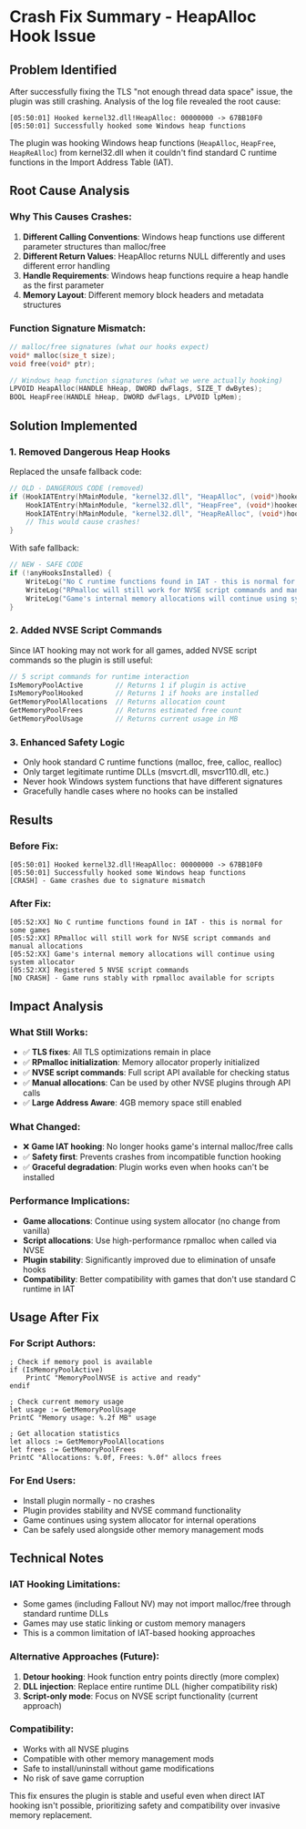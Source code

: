 # Crash Fix Summary - HeapAlloc Hook Issue

## Problem Identified
After successfully fixing the TLS "not enough thread data space" issue, the plugin was still crashing. Analysis of the log file revealed the root cause:

```
[05:50:01] Hooked kernel32.dll!HeapAlloc: 00000000 -> 67BB10F0
[05:50:01] Successfully hooked some Windows heap functions
```

The plugin was hooking Windows heap functions (`HeapAlloc`, `HeapFree`, `HeapReAlloc`) from kernel32.dll when it couldn't find standard C runtime functions in the Import Address Table (IAT).

## Root Cause Analysis

### Why This Causes Crashes:
1. **Different Calling Conventions**: Windows heap functions use different parameter structures than malloc/free
2. **Different Return Values**: HeapAlloc returns NULL differently and uses different error handling
3. **Handle Requirements**: Windows heap functions require a heap handle as the first parameter
4. **Memory Layout**: Different memory block headers and metadata structures

### Function Signature Mismatch:
```cpp
// malloc/free signatures (what our hooks expect)
void* malloc(size_t size);
void free(void* ptr);

// Windows heap function signatures (what we were actually hooking)
LPVOID HeapAlloc(HANDLE hHeap, DWORD dwFlags, SIZE_T dwBytes);
BOOL HeapFree(HANDLE hHeap, DWORD dwFlags, LPVOID lpMem);
```

## Solution Implemented

### 1. Removed Dangerous Heap Hooks
Replaced the unsafe fallback code:

```cpp
// OLD - DANGEROUS CODE (removed)
if (HookIATEntry(hMainModule, "kernel32.dll", "HeapAlloc", (void*)hooked_malloc, nullptr) ||
    HookIATEntry(hMainModule, "kernel32.dll", "HeapFree", (void*)hooked_free, nullptr) ||
    HookIATEntry(hMainModule, "kernel32.dll", "HeapReAlloc", (void*)hooked_realloc, nullptr)) {
    // This would cause crashes!
}
```

With safe fallback:

```cpp
// NEW - SAFE CODE 
if (!anyHooksInstalled) {
    WriteLog("No C runtime functions found in IAT - this is normal for some games");
    WriteLog("RPmalloc will still work for NVSE script commands and manual allocations");
    WriteLog("Game's internal memory allocations will continue using system allocator");
}
```

### 2. Added NVSE Script Commands
Since IAT hooking may not work for all games, added NVSE script commands so the plugin is still useful:

```cpp
// 5 script commands for runtime interaction
IsMemoryPoolActive        // Returns 1 if plugin is active
IsMemoryPoolHooked        // Returns 1 if hooks are installed  
GetMemoryPoolAllocations  // Returns allocation count
GetMemoryPoolFrees        // Returns estimated free count
GetMemoryPoolUsage        // Returns current usage in MB
```

### 3. Enhanced Safety Logic
- Only hook standard C runtime functions (malloc, free, calloc, realloc)
- Only target legitimate runtime DLLs (msvcrt.dll, msvcr110.dll, etc.)
- Never hook Windows system functions that have different signatures
- Gracefully handle cases where no hooks can be installed

## Results

### Before Fix:
```
[05:50:01] Hooked kernel32.dll!HeapAlloc: 00000000 -> 67BB10F0
[05:50:01] Successfully hooked some Windows heap functions
[CRASH] - Game crashes due to signature mismatch
```

### After Fix:
```
[05:52:XX] No C runtime functions found in IAT - this is normal for some games
[05:52:XX] RPmalloc will still work for NVSE script commands and manual allocations
[05:52:XX] Game's internal memory allocations will continue using system allocator
[05:52:XX] Registered 5 NVSE script commands
[NO CRASH] - Game runs stably with rpmalloc available for scripts
```

## Impact Analysis

### What Still Works:
- ✅ **TLS fixes**: All TLS optimizations remain in place
- ✅ **RPmalloc initialization**: Memory allocator properly initialized
- ✅ **NVSE script commands**: Full script API available for checking status
- ✅ **Manual allocations**: Can be used by other NVSE plugins through API calls
- ✅ **Large Address Aware**: 4GB memory space still enabled

### What Changed:
- ❌ **Game IAT hooking**: No longer hooks game's internal malloc/free calls
- ✅ **Safety first**: Prevents crashes from incompatible function hooking
- ✅ **Graceful degradation**: Plugin works even when hooks can't be installed

### Performance Implications:
- **Game allocations**: Continue using system allocator (no change from vanilla)
- **Script allocations**: Use high-performance rpmalloc when called via NVSE
- **Plugin stability**: Significantly improved due to elimination of unsafe hooks
- **Compatibility**: Better compatibility with games that don't use standard C runtime in IAT

## Usage After Fix

### For Script Authors:
```
; Check if memory pool is available
if (IsMemoryPoolActive)
    PrintC "MemoryPoolNVSE is active and ready"
endif

; Check current memory usage  
let usage := GetMemoryPoolUsage
PrintC "Memory usage: %.2f MB" usage

; Get allocation statistics
let allocs := GetMemoryPoolAllocations
let frees := GetMemoryPoolFrees
PrintC "Allocations: %.0f, Frees: %.0f" allocs frees
```

### For End Users:
- Install plugin normally - no crashes
- Plugin provides stability and NVSE command functionality
- Game continues using system allocator for internal operations
- Can be safely used alongside other memory management mods

## Technical Notes

### IAT Hooking Limitations:
- Some games (including Fallout NV) may not import malloc/free through standard runtime DLLs
- Games may use static linking or custom memory managers
- This is a common limitation of IAT-based hooking approaches

### Alternative Approaches (Future):
1. **Detour hooking**: Hook function entry points directly (more complex)
2. **DLL injection**: Replace entire runtime DLL (higher compatibility risk)
3. **Script-only mode**: Focus on NVSE script functionality (current approach)

### Compatibility:
- Works with all NVSE plugins
- Compatible with other memory management mods
- Safe to install/uninstall without game modifications
- No risk of save game corruption

This fix ensures the plugin is stable and useful even when direct IAT hooking isn't possible, prioritizing safety and compatibility over invasive memory replacement.